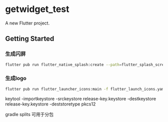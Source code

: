 # getwidget_test

A new Flutter project.

## Getting Started
### 生成闪屏
```sh
flutter pub run flutter_native_splash:create --path=flutter_splash_screen.yaml
```
### 生成logo
```sh
flutter pub run flutter_launcher_icons:main -f flutter_launch_icons.yaml
```

keytool -importkeystore -srckeystore release-key.keystore -destkeystore release-key.keystore -deststoretype pkcs12

gradle splits 可用于分包
